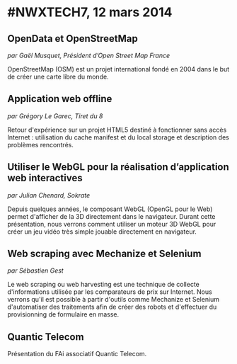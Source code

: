 # #NWXTECH7, 12 mars 2014

## OpenData et OpenStreetMap

*par Gaël Musquet, Président d’Open Street Map France*

OpenStreetMap (OSM) est un projet international fondé en 2004 dans le but de créer une carte libre du monde.

## Application web offline

*par Grégory Le Garec, Tiret du 8*

Retour d'expérience sur un projet HTML5 destiné à fonctionner sans accès Internet : utilisation du cache manifest et du local storage et description des problèmes rencontrés.

## Utiliser le  WebGL pour la réalisation d’application web interactives

*par Julian Chenard, Sokrate*

Depuis quelques années, le composant WebGL (OpenGL pour le Web) permet d'afficher de la 3D directement dans le navigateur. Durant cette présentation, nous verrons comment utiliser un moteur 3D WebGL pour créer un jeu vidéo très simple jouable directement en navigateur.

## Web scraping avec Mechanize et Selenium

*par Sébastien Gest*

Le web scraping ou web harvesting est une technique de collecte d'informations utilisée par les comparateurs de prix sur Internet. Nous verrons qu'il est possible à partir d'outils comme Mechanize et Selenium d'automatiser des traitements afin de créer des robots et d'effectuer du provisionning de formulaire en masse.

## Quantic Telecom

Présentation du FAi associatif Quantic Telecom.